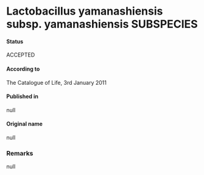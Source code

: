 Lactobacillus yamanashiensis subsp. yamanashiensis SUBSPECIES
=======

#### Status
ACCEPTED

#### According to
The Catalogue of Life, 3rd January 2011

#### Published in
null

#### Original name
null

### Remarks
null